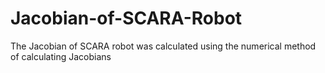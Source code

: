 # Jacobian-of-SCARA-Robot
The Jacobian of SCARA robot was calculated using the numerical method of calculating Jacobians
